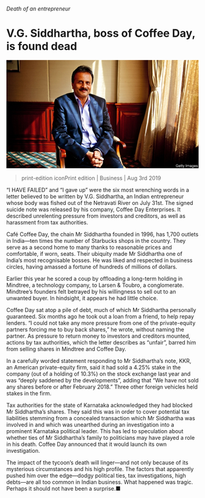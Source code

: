 ###### Death of an entrepreneur

# V.G. Siddhartha, boss of Coffee Day, is found dead 

![image](images/20190803_WBP001.jpg) 

> print-edition iconPrint edition | Business | Aug 3rd 2019 

“I HAVE FAILED” and “I gave up” were the six most wrenching words in a letter believed to be written by V.G. Siddhartha, an Indian entrepreneur whose body was fished out of the Netravati River on July 31st. The signed suicide note was released by his company, Coffee Day Enterprises. It described unrelenting pressure from investors and creditors, as well as harassment from tax authorities. 

Café Coffee Day, the chain Mr Siddhartha founded in 1996, has 1,700 outlets in India—ten times the number of Starbucks shops in the country. They serve as a second home to many thanks to reasonable prices and comfortable, if worn, seats. Their ubiquity made Mr Siddhartha one of India’s most recognisable bosses. He was liked and respected in business circles, having amassed a fortune of hundreds of millions of dollars. 

Earlier this year he scored a coup by offloading a long-term holding in Mindtree, a technology company, to Larsen & Toubro, a conglomerate. Mindtree’s founders felt betrayed by his willingness to sell out to an unwanted buyer. In hindsight, it appears he had little choice. 

Coffee Day sat atop a pile of debt, much of which Mr Siddhartha personally guaranteed. Six months ago he took out a loan from a friend, to help repay lenders. “I could not take any more pressure from one of the private-equity partners forcing me to buy back shares,” he wrote, without naming the partner. As pressure to return money to investors and creditors mounted, actions by tax authorities, which the letter describes as “unfair”, barred him from selling shares in Mindtree and Coffee Day. 

In a carefully worded statement responding to Mr Siddhartha’s note, KKR, an American private-equity firm, said it had sold a 4.25% stake in the company (out of a holding of 10.3%) on the stock exchange last year and was “deeply saddened by the developments”, adding that “We have not sold any shares before or after February 2018.” Three other foreign vehicles held stakes in the firm. 

Tax authorities for the state of Karnataka acknowledged they had blocked Mr Siddhartha’s shares. They said this was in order to cover potential tax liabilities stemming from a concealed transaction which Mr Siddhartha was involved in and which was unearthed during an investigation into a prominent Karnataka political leader. This has led to speculation about whether ties of Mr Siddhartha’s family to politicians may have played a role in his death. Coffee Day announced that it would launch its own investigation. 

The impact of the tycoon’s death will linger—and not only because of its mysterious circumstances and his high profile. The factors that apparently pushed him over the edge—dodgy political ties, tax investigations, high debts—are all too common in Indian business. What happened was tragic. Perhaps it should not have been a surprise.■ 

